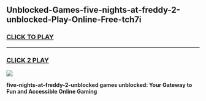 
## Unblocked-Games-five-nights-at-freddy-2-unblocked-Play-Online-Free-tch7i
<h3>
<a href="https://premium76.site?title=five-nights-at-freddy-2-unblocked&ref=26A">CLICK TO PLAY</a></h3>
<hr>

<h3>
<a href="https://premium76.site?title=five-nights-at-freddy-2-unblocked&ref=26A">CLICK 2 PLAY</a>
  
</h3>

<a href="https://premium76.site?title=five-nights-at-freddy-2-unblocked&ref=26A"><img src="https://clearcache.store/games.png"></a>


**five-nights-at-freddy-2-unblocked games unblocked: Your Gateway to Fun and Accessible Online Gaming**
